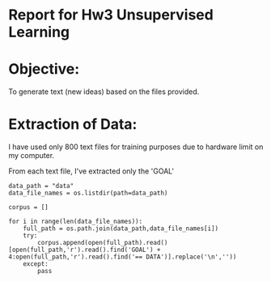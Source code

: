# Report for Hw3 Unsupervised Learning

# Objective:
To generate text (new ideas) based on the files provided.

# Extraction of Data:
I have used only 800 text files for training purposes due to hardware limit on my computer.

From each text file, I've extracted only the 'GOAL'

```
data_path = "data"
data_file_names = os.listdir(path=data_path)

corpus = []

for i in range(len(data_file_names)):
    full_path = os.path.join(data_path,data_file_names[i])
    try:
        corpus.append(open(full_path).read()[open(full_path,'r').read().find('GOAL') + 4:open(full_path,'r').read().find('== DATA')].replace('\n',''))
    except:
        pass
```
